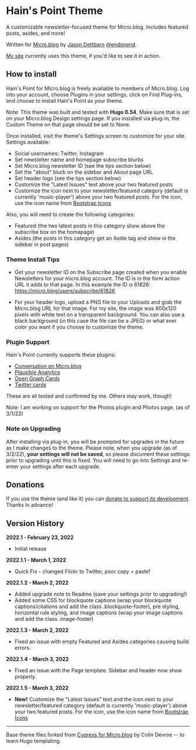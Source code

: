 # Hain's Point Theme

A customizable newsletter-focused theme for Micro.blog. Includes featured posts, asides, and more!

Written for [Micro.blog](https://micro.blog) by [Jason Dettbarn](http://endonend.org) [@endonend](https://micro.blog/endonend).

[My site](https://endonend.micro.blog) currently uses this theme, if you'd like to see it in action.

## How to install
Hain's Point for Micro.blog is freely available to members of Micro.blog. Log into your account, choose Plugins in your settings, click on Find Plug-ins, and choose to install Hain's Point as your theme.

Note: This theme was built and tested with **Hugo 0.54**. Make sure that is set on your Micro.blog Design settings page. If you installed via plug-in, the Custom Theme on that page should be set to None.

Once installed, visit the theme's Settings screen to customize for your site. Settings available:

- Social usernames: Twitter, Instagram
- Set newsletter name and homepage subscribe blurbs
- Set Micro.blog newsletter ID (see the tips section below)
- Set the "about" blurb on the sidebar and About page URL
- Set header logo (see the tips section below)
- Customize the "Latest Issues" text above your two featured posts
- Customize the icon next to your newsletter/featured category (default is currently 'music-player') above your two featured posts. For the icon, use the icon name from [Bootstrap Icons](https://icons.getbootstrap.com)

Also, you will need to create the following categories:

- Featured (the two latest posts in this category show above the subscribe box on the homepage)
- Asides (the posts in this category get an Aside tag and show in the sidebar in post pages)

### Theme Install Tips

- Get your newsletter ID on the Subscribe page created when you enable Newsletters for your micro.blog account. The ID is in the form action URL it adds to that page. In this example the ID is 61826: https://micro.blog/users/subscribe/61826

- For your header logo, upload a PNG file to your Uploads and grab the Micro.blog URL for that image. For my site, the image was 600x120 pixels with white text on a transparent background. You can also use a black background (in this case the file can be a JPEG) or what ever color you want if you choose to customize the theme.

### Plugin Support

Hain's Point currently supports these plugins:

- [Conversation on Micro.blog](https://github.com/svendahlstrand/plugin-conversation-on-mb)
- [Plausible Analytics](https://github.com/LukasRos/plugin-plausible)
- [Open Graph Cards](https://github.com/thatguygriff/plugin-open-graph)
- [Twitter cards](https://github.com/microdotblog/plugin-twitter-cards)

These are all tested and confirmed by me. Others may work, though!

Note: I am working on support for the Photos plugin and Photos page. (as of 3/1/22)

### Note on Upgrading

After installing via plug-in, you will be prompted for upgrades in the future as I make changes to the theme. Please note, when you upgrade (as of 3/2/22), **your settings will not be saved**, so please document these settings prior to upgrading until this is fixed. You will need to go into Settings and re-enter your settings after each upgrade.

## Donations

If you use the theme (and like it) you can [donate to support its development](https://www.buymeacoffee.com/jdettbarn). Thanks in advance!

## Version History

**2022.1 - February 23, 2022**

- Initial release

**2022.1.1 - March 1, 2022**

- Quick Fix - changed Flickr to Twitter, poor copy + paste!

**2022.1.2 - March 2, 2022**

- Added upgrade note to Readme (save your settings prior to upgrading!)
- Added some CSS for blockquote captions (wrap your blockquote captions/citations and add the class .blockquote-footer), pre styling, horizontal rule styling, and image captions (wrap your image captions and add the class .image-footer)

**2022.1.3 - March 2, 2022**

- Fixed an issue with empty Featured and Asides categories causing build errors.

**2022.1.4 - March 3, 2022**

- Fixed an issue with the Page template. Sidebar and header now show properly.

**2022.1.5 - March 3, 2022**

- **New!** Customize the "Latest Issues" text and the icon next to your newsletter/featured category (default is currently 'music-player') above your two featured posts. For the icon, use the icon name from [Bootstrap Icons](https://icons.getbootstrap.com)

---

Base theme files forked from [Cypress for Micro.blog](https://github.com/cdevroe/cypress-microblog) by Colin Devroe -- to learn Hugo templating. 